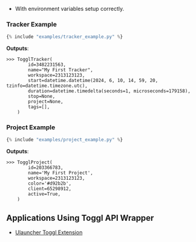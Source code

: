 - With environment variables setup correctly.

### Tracker Example
```python
{% include "examples/tracker_example.py" %}
```
**Outputs**:
```
>>> TogglTracker(
        id=3482231563,
        name="My First Tracker",
        workspace=2313123123,
        start=datetime.datetime(2024, 6, 10, 14, 59, 20, tzinfo=datetime.timezone.utc),
        duration=datetime.timedelta(seconds=1, microseconds=179158),
        stop=None,
        project=None,
        tags=[],
    )
```

### Project Example
```python
{% include "examples/project_example.py" %}
```
**Outputs**:
```
>>> TogglProject(
        id=203366783, 
        name='My First Project', 
        workspace=2313123123,
        color='#d92b2b',
        client=65298912,
        active=True,
    )
```

## Applications Using Toggl API Wrapper

- [Ulauncher Toggl Extension](https://github.com/ddkasa/ulauncher-toggl-extension)
